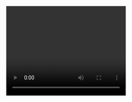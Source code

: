 
<video width="320" height="240" controls>
  <source src="vedio.webm" type="video/mp4">
  Your browser does not support the video tag.
</video>
